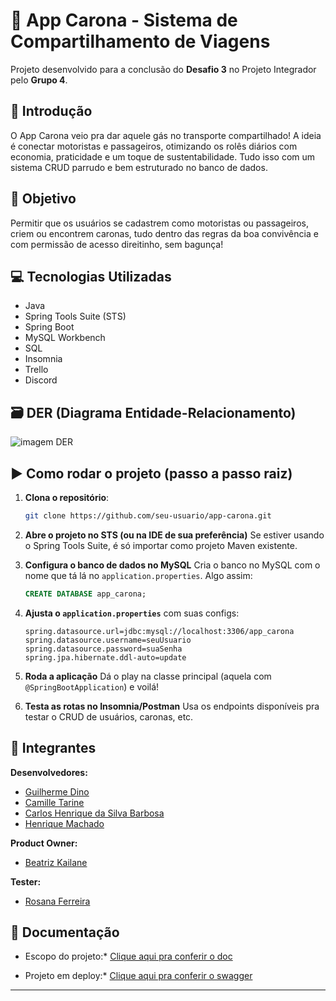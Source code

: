 # 🚗 App Carona - Sistema de Compartilhamento de Viagens

Projeto desenvolvido para a conclusão do **Desafio 3** no Projeto Integrador pelo **Grupo 4**.

## 📘 Introdução

O App Carona veio pra dar aquele gás no transporte compartilhado! A ideia é conectar motoristas e passageiros, otimizando os rolês diários com economia, praticidade e um toque de sustentabilidade. Tudo isso com um sistema CRUD parrudo e bem estruturado no banco de dados.

## 🎯 Objetivo

Permitir que os usuários se cadastrem como motoristas ou passageiros, criem ou encontrem caronas, tudo dentro das regras da boa convivência e com permissão de acesso direitinho, sem bagunça!

## 💻 Tecnologias Utilizadas

* Java
* Spring Tools Suite (STS)
* Spring Boot
* MySQL Workbench
* SQL
* Insomnia
* Trello
* Discord

## 🗃️ DER (Diagrama Entidade-Relacionamento)

![imagem DER](https://uploaddeimagens.com.br/images/004/896/705/original/DER_carona.png?1746626744)

## ▶️ Como rodar o projeto (passo a passo raiz)

1. **Clona o repositório**:

   ```bash
   git clone https://github.com/seu-usuario/app-carona.git
   ```

2. **Abre o projeto no STS (ou na IDE de sua preferência)**
   Se estiver usando o Spring Tools Suite, é só importar como projeto Maven existente.

3. **Configura o banco de dados no MySQL**
   Cria o banco no MySQL com o nome que tá lá no `application.properties`. Algo assim:

   ```sql
   CREATE DATABASE app_carona;
   ```

4. **Ajusta o `application.properties`** com suas configs:

   ```properties
   spring.datasource.url=jdbc:mysql://localhost:3306/app_carona
   spring.datasource.username=seuUsuario
   spring.datasource.password=suaSenha
   spring.jpa.hibernate.ddl-auto=update
   ```

5. **Roda a aplicação**
   Dá o play na classe principal (aquela com `@SpringBootApplication`) e voilá!

6. **Testa as rotas no Insomnia/Postman**
   Usa os endpoints disponíveis pra testar o CRUD de usuários, caronas, etc.

## 👥 Integrantes

**Desenvolvedores:**

* [Guilherme Dino](https://github.com/meDinoo)
* [Camille Tarine](https://github.com/CahTarine)
* [Carlos Henrique da Silva Barbosa](https://github.com/Henrykeeh)
* [Henrique Machado](https://github.com/scottineo)

**Product Owner:**
* [Beatriz Kailane](https://github.com/BeaKaylanee)

**Tester:**
* [Rosana Ferreira](https://github.com/lelesrosana)


## 📄 Documentação

* Escopo do projeto:* [Clique aqui pra conferir o doc](https://docs.google.com/document/d/11joEl_wFgnJrq7l5-i9XRADNRNGSJDWxrj1hSJP2yus/edit?usp=sharing)

* Projeto em deploy:* [Clique aqui pra conferir o swagger](https://aplicativo-carona-2.onrender.com)
---


